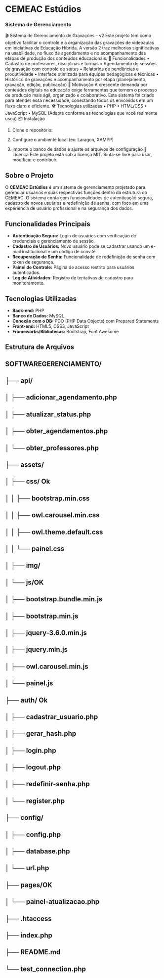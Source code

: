 # CEMEAC Estúdios
### Sistema de Gerenciamento

🎬 Sistema de Gerenciamento de Gravações – v2
Este projeto tem como objetivo facilitar o controle e a organização das gravações de videoaulas em iniciativas de Educação Híbrida. A versão 2 traz melhorias significativas na usabilidade, no fluxo de agendamento e no acompanhamento das etapas de produção dos conteúdos educacionais.
🚀 Funcionalidades
• 	Cadastro de professores, disciplinas e turmas
• 	Agendamento de sessões de gravação com controle de status
• 	Relatórios de pendências e produtividade
• 	Interface otimizada para equipes pedagógicas e técnicas
• 	Histórico de gravações e acompanhamento por etapa (planejamento, gravação, edição, publicação)
🧠 Motivação
A crescente demanda por conteúdos digitais na educação exige ferramentas que tornem o processo de produção mais ágil, organizado e colaborativo. Este sistema foi criado para atender essa necessidade, conectando todos os envolvidos em um fluxo claro e eficiente.
🛠️ Tecnologias utilizadas
• 	PHP
• 	HTML/CSS
• 	JavaScript
• 	MySQL
(Adapte conforme as tecnologias que você realmente usou)
📦 Instalação
1. 	Clone o repositório:

2. 	Configure o ambiente local (ex: Laragon, XAMPP)
3. 	Importe o banco de dados e ajuste os arquivos de configuração
📄 Licença
Este projeto está sob a licença MIT. Sinta-se livre para usar, modificar e contribuir.


## Sobre o Projeto
O **CEMEAC Estúdios** é um sistema de gerenciamento projetado para gerenciar usuários e suas respectivas funções dentro da estrutura do CEMEAC. O sistema conta com funcionalidades de autenticação segura, cadastro de novos usuários e redefinição de senha, com foco em uma experiência de usuário profissional e na segurança dos dados.

## Funcionalidades Principais
- **Autenticação Segura:** Login de usuários com verificação de credenciais e gerenciamento de sessão.
- **Cadastro de Usuários:** Novo usuário pode se cadastrar usando um e-mail institucional e um código de convite.
- **Recuperação de Senha:** Funcionalidade de redefinição de senha com token de segurança.
- **Painel de Controle:** Página de acesso restrito para usuários autenticados.
- **Log de Atividades:** Registro de tentativas de cadastro para monitoramento.

## Tecnologias Utilizadas
- **Back-end:** PHP
- **Banco de Dados:** MySQL
- **Conexão com o DB:** PDO (PHP Data Objects) com Prepared Statements
- **Front-end:** HTML5, CSS3, JavaScript
- **Frameworks/Bibliotecas:** Bootstrap, Font Awesome

## Estrutura de Arquivos
## SOFTWAREGERENCIAMENTO/
##  ├── api/
##  │   ├── adicionar_agendamento.php
##  │   ├── atualizar_status.php
##  │   ├── obter_agendamentos.php
##  │   └── obter_professores.php
##  ├── assets/
##  │   ├── css/ Ok
##  │   │   ├── bootstrap.min.css
##  │   │   ├── owl.carousel.min.css
##  │   │   ├── owl.theme.default.css
##  │   │   └── painel.css
##  │   ├── img/
##  │   └── js/OK 
##  │       ├── bootstrap.bundle.min.js
##  │       ├── bootstrap.min.js
##  │       ├── jquery-3.6.0.min.js
##  │       ├── jquery.min.js
##  │       ├── owl.carousel.min.js
##  │       └── painel.js
##  ├── auth/ Ok
##  │   ├── cadastrar_usuario.php
##  │   ├── gerar_hash.php
##  │   ├── login.php
##  │   ├── logout.php
## │   ├── redefinir-senha.php
## │   └── register.php
##  ├── config/ 
##  │   ├── config.php
## │   ├── database.php
## │   └── url.php
## ├── pages/OK
## │   └── painel-atualizacao.php 
## ├── .htaccess
## ├── index.php 
## ├── README.md
## └── test_connection.php





